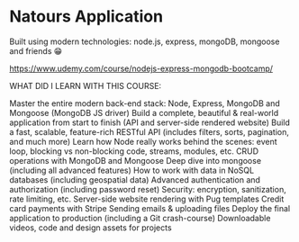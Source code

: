 # Natours Application

Built using modern technologies: node.js, express, mongoDB, mongoose and friends 😁

https://www.udemy.com/course/nodejs-express-mongodb-bootcamp/

WHAT DID I LEARN WITH THIS COURSE:

Master the entire modern back-end stack: Node, Express, MongoDB and Mongoose (MongoDB JS driver)
Build a complete, beautiful & real-world application from start to finish (API and server-side rendered website)
Build a fast, scalable, feature-rich RESTful API (includes filters, sorts, pagination, and much more)
Learn how Node really works behind the scenes: event loop, blocking vs non-blocking code, streams, modules, etc.
CRUD operations with MongoDB and Mongoose
Deep dive into mongoose (including all advanced features)
How to work with data in NoSQL databases (including geospatial data)
Advanced authentication and authorization (including password reset)
Security: encryption, sanitization, rate limiting, etc.
Server-side website rendering with Pug templates
Credit card payments with Stripe
Sending emails & uploading files
Deploy the final application to production (including a Git crash-course)
Downloadable videos, code and design assets for projects
